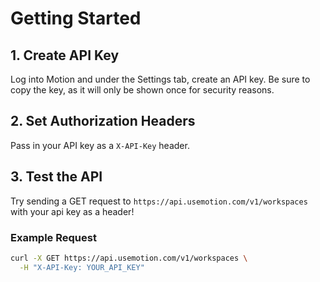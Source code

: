 # Getting Started

## 1. Create API Key

Log into Motion and under the Settings tab, create an API key. Be sure to copy the key, as it will only be shown once for security reasons.

## 2. Set Authorization Headers

Pass in your API key as a `X-API-Key` header.

## 3. Test the API

Try sending a GET request to `https://api.usemotion.com/v1/workspaces` with your api key as a header!

### Example Request

```bash
curl -X GET https://api.usemotion.com/v1/workspaces \
  -H "X-API-Key: YOUR_API_KEY"
```